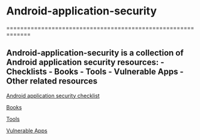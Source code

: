 # Android-application-security
=============================================================

Android-application-security is a collection of Android application security resources:
    - Checklists
    - Books
    - Tools
    - Vulnerable Apps
    - Other related resources
-----------------------------------------------
[Android application security checklist](https://github.com/ender01/Android-application-security/blob/master/Android%20application%20security%20checklist.md)

[Books](https://github.com/ender01/Android-security/blob/master/Books.md)

[Tools](https://github.com/ender01/Android-security/blob/master/Tools.md)

[Vulnerable Apps](https://github.com/ender01/Android-application-security/blob/master/VulnerableApps.md)
